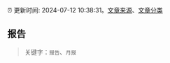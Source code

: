 :alarm_clock: 更新时间: 2024-07-12 10:38:31。[文章来源](/README.md)、[文章分类](/TAGS.md)

## 报告


> 关键字：`报告`、`月报`



